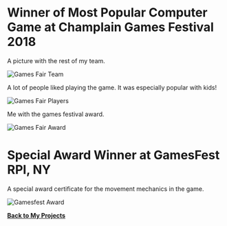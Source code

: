 # **Winner of Most Popular Computer Game at Champlain Games Festival 2018**

A picture with the rest of my team.


![Games Fair Team](https://nicholasrobbins.github.io/images/port_fair.jpg)


A lot of people liked playing the game.  It was especially popular with kids!


![Games Fair Players](https://nicholasrobbins.github.io/images/port_players.jpg)


Me with the games festival award.


![Games Fair Award](https://nicholasrobbins.github.io/images/port_Trophy.jpg)



# **Special Award Winner at GamesFest RPI, NY**

A special award certificate for the movement mechanics in the game.


![Gamesfest Award](https://nicholasrobbins.github.io/images/port_Gamesfest.jpg)









**[Back to My Projects](https://nicholasrobbins.github.io/)**
